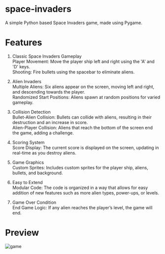 # space-invaders
A simple Python based Space Invaders game, made using Pygame.

# Features
1. Classic Space Invaders Gameplay  
    Player Movement: Move the player ship left and right using the 'A' and 'D' keys.  
    Shooting: Fire bullets using the spacebar to eliminate aliens.  

2. Alien Invaders  
    Multiple Aliens: Six aliens appear on the screen, moving left and right, and descending towards the player.  
    Randomized Start Positions: Aliens spawn at random positions for varied gameplay.

3. Collision Detection  
    Bullet-Alien Collision: Bullets can collide with aliens, resulting in their destruction and an increase in score.  
    Alien-Player Collision: Aliens that reach the bottom of the screen end the game, adding a challenge.  

4. Scoring System  
    Score Display: The current score is displayed on the screen, updating in real-time as you destroy aliens.  

5. Game Graphics  
    Custom Sprites: Includes custom sprites for the player ship, aliens, bullets, and background.  

6. Easy to Extend  
    Modular Code: The code is organized in a way that allows for easy addition of new features such as more alien types, power-ups, or levels.  

7. Game Over Condition  
    End Game Logic: If any alien reaches the player’s level, the game will end.  

# Preview
![game](https://github.com/Marko-Korn/space-invaders/assets/9790303/21f76caa-eb11-42de-89b8-09367869b181)
